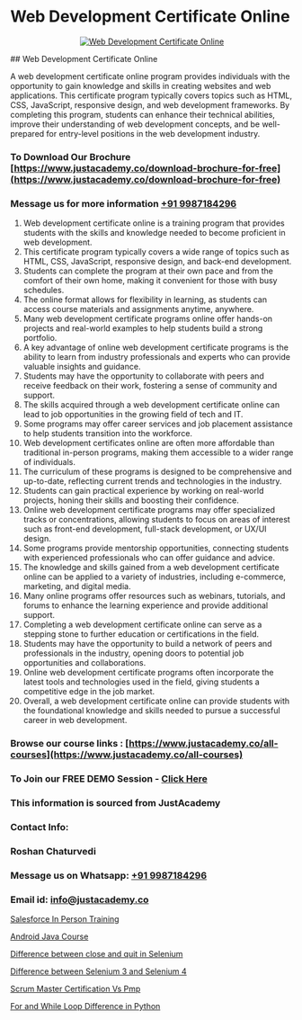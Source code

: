 # Web Development Certificate Online

<p align="center">
  <a href="https://justacademy.co/all-courses">
    <img src="https://ibb.co/CngWr2j" alt="Web Development Certificate Online">
  </a>
</p>
## Web Development Certificate Online

A web development certificate online program provides individuals with the opportunity to gain knowledge and skills in creating websites and web applications. This certificate program typically covers topics such as HTML, CSS, JavaScript, responsive design, and web development frameworks. By completing this program, students can enhance their technical abilities, improve their understanding of web development concepts, and be well-prepared for entry-level positions in the web development industry.
### To Download Our Brochure [https://www.justacademy.co/download-brochure-for-free](https://www.justacademy.co/download-brochure-for-free)
### Message us for more information [+91 9987184296](https://api.whatsapp.com/send?phone=919987184296)
1) Web development certificate online is a training program that provides students with the skills and knowledge needed to become proficient in web development.
2) This certificate program typically covers a wide range of topics such as HTML, CSS, JavaScript, responsive design, and back-end development.
3) Students can complete the program at their own pace and from the comfort of their own home, making it convenient for those with busy schedules.
4) The online format allows for flexibility in learning, as students can access course materials and assignments anytime, anywhere.
5) Many web development certificate programs online offer hands-on projects and real-world examples to help students build a strong portfolio.
6) A key advantage of online web development certificate programs is the ability to learn from industry professionals and experts who can provide valuable insights and guidance.
7) Students may have the opportunity to collaborate with peers and receive feedback on their work, fostering a sense of community and support.
8) The skills acquired through a web development certificate online can lead to job opportunities in the growing field of tech and IT.
9) Some programs may offer career services and job placement assistance to help students transition into the workforce.
10) Web development certificates online are often more affordable than traditional in-person programs, making them accessible to a wider range of individuals.
11) The curriculum of these programs is designed to be comprehensive and up-to-date, reflecting current trends and technologies in the industry.
12) Students can gain practical experience by working on real-world projects, honing their skills and boosting their confidence.
13) Online web development certificate programs may offer specialized tracks or concentrations, allowing students to focus on areas of interest such as front-end development, full-stack development, or UX/UI design.
14) Some programs provide mentorship opportunities, connecting students with experienced professionals who can offer guidance and advice.
15) The knowledge and skills gained from a web development certificate online can be applied to a variety of industries, including e-commerce, marketing, and digital media.
16) Many online programs offer resources such as webinars, tutorials, and forums to enhance the learning experience and provide additional support.
17) Completing a web development certificate online can serve as a stepping stone to further education or certifications in the field.
18) Students may have the opportunity to build a network of peers and professionals in the industry, opening doors to potential job opportunities and collaborations.
19) Online web development certificate programs often incorporate the latest tools and technologies used in the field, giving students a competitive edge in the job market.
20) Overall, a web development certificate online can provide students with the foundational knowledge and skills needed to pursue a successful career in web development.

### Browse our course links : [https://www.justacademy.co/all-courses](https://www.justacademy.co/all-courses) 
### To Join our FREE DEMO Session - [Click Here](https://www.justacademy.co/register-for-course-demo)


### This information is sourced from JustAcademy
### Contact Info:
### Roshan Chaturvedi
### Message us on Whatsapp: [+91 9987184296](https://api.whatsapp.com/send?phone=919987184296)
### Email id: [info@justacademy.co](mailto:info@justacademy.co)
                
[Salesforce In Person Training](https://www.linkedin.com/pulse/salesforce-person-training-justacademy-delhi-2myyc?trackingId=d7pfSTvSjo0GLXbY2V8qfg%3D%3D&lipi=urn%3Ali%3Apage%3Ad_flagship3_company_admin%3BhdjIu54YRU6uEj%2BNOpsrpA%3D%3D)

[Android Java Course](https://www.linkedin.com/pulse/android-java-course-justacademy-pune-ibkcc/)

[Difference between close and quit in Selenium](https://medium.com/@kumarishimmi99/difference-between-close-and-quit-in-selenium-6a3e4a09a7e8)

[Difference between Selenium 3 and Selenium 4](https://medium.com/@prempja40/difference-between-selenium-3-and-selenium-4-c1f30f6a0cad)

[Scrum Master Certification Vs Pmp](https://justacademyin.github.io/justacademy/scrum-master-certification-vs-pmp)

[For and While Loop Difference in Python](https://justacademyin.github.io/justacademy/for-and-while-loop-difference-in-python)

